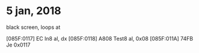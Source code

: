 # 5 jan, 2018

black screen, loops at 

[085F:0117] EC         In8      al, dx
[085F:0118] A808       Test8    al, 0x08
[085F:011A] 74FB       Je       0x0117
